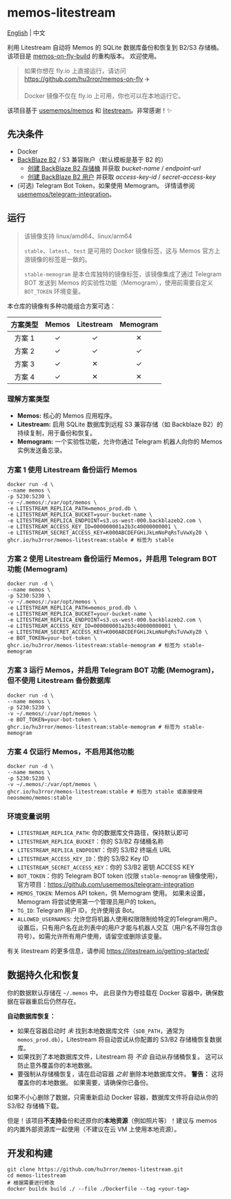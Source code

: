 # memos-litestream

[English](README.md) | 中文

利用 Litestream 自动将 Memos 的 SQLite 数据库备份和恢复到 B2/S3 存储桶。 该项目是 [memos-on-fly-build](https://github.com/hu3rror/memos-on-fly-build) 的重构版本。 欢迎使用。

> 如果你想在 fly.io 上直接运行，请访问 https://github.com/hu3rror/memos-on-fly ✈️
>
> Docker 镜像不仅在 fly.io 上可用，你也可以在本地运行它。

该项目基于 [usememos/memos](https://github.com/usememos/memos) 和 [litestream](https://github.com/benbjohnson/litestream)。非常感谢！✨

## 先决条件

- Docker
- [BackBlaze B2](https://www.backblaze.com/) / S3 兼容账户（默认模板是基于 B2 的）
  - [创建 BackBlaze B2 存储桶](https://litestream.io/guides/backblaze/#create-a-bucket) 并获取 _bucket-name_ / _endpoint-url_
  - [创建 BackBlaze B2 用户](https://litestream.io/guides/backblaze/#create-a-user) 并获取 _access-key-id_ / _secret-access-key_
- (可选) Telegram Bot Token，如果使用 Memogram。 详情请参阅 [usememos/telegram-integration](https://github.com/usememos/telegram-integration)。

## 运行

> 该镜像支持 linux/amd64、linux/arm64
>
> `stable`、`latest`、`test` 是可用的 Docker 镜像标签，这与 Memos 官方上游镜像的标签是一致的。
>
> `stable-memogram` 是本仓库独特的镜像标签，该镜像集成了通过 Telegram BOT 发送到 Memos 的实验性功能（Memogram），使用前需要自定义 `BOT_TOKEN` 环境变量。

本仓库的镜像有多种功能组合方案可选：

| 方案类型 | Memos | Litestream | Memogram |
| :--: | :---: | :--------: | :------: |
| 方案 1  |   ✓   |     ✓      |    ✕     |
| 方案 2  |   ✓   |     ✓      |    ✓     |
| 方案 3  |   ✓   |     ✕      |    ✓     |
| 方案 4  |   ✓   |     ✕      |    ✕     |

### 理解方案类型

*   **Memos:** 核心的 Memos 应用程序。
*   **Litestream:** 启用 SQLite 数据库到远程 S3 兼容存储（如 Backblaze B2）的持续复制，用于备份和恢复。
*   **Memogram:** 一个实验性功能，允许你通过 Telegram 机器人向你的 Memos 实例发送备忘录。

### 方案 1 使用 Litestream 备份运行 Memos

```shell
docker run -d \
--name memos \
-p 5230:5230 \
-v ~/.memos/:/var/opt/memos \
-e LITESTREAM_REPLICA_PATH=memos_prod.db \
-e LITESTREAM_REPLICA_BUCKET=your-bucket-name \
-e LITESTREAM_REPLICA_ENDPOINT=s3.us-west-000.backblazeb2.com \
-e LITESTREAM_ACCESS_KEY_ID=000000001a2b3c40000000001 \
-e LITESTREAM_SECRET_ACCESS_KEY=K000ABCDEFGHiJkLmNoPqRsTuVwXyZ0 \
ghcr.io/hu3rror/memos-litestream:stable # 标签为 stable
```

### 方案 2 使用 Litestream 备份运行 Memos，并启用 Telegram BOT 功能 (Memogram)

```shell
docker run -d \
--name memos \
-p 5230:5230 \
-v ~/.memos/:/var/opt/memos \
-e LITESTREAM_REPLICA_PATH=memos_prod.db \
-e LITESTREAM_REPLICA_BUCKET=your-bucket-name \
-e LITESTREAM_REPLICA_ENDPOINT=s3.us-west-000.backblazeb2.com \
-e LITESTREAM_ACCESS_KEY_ID=000000001a2b3c40000000001 \
-e LITESTREAM_SECRET_ACCESS_KEY=K000ABCDEFGHiJkLmNoPqRsTuVwXyZ0 \
-e BOT_TOKEN=your-bot-token \
ghcr.io/hu3rror/memos-litestream:stable-memogram # 标签为 stable-memogram
```

### 方案 3 运行 Memos，并启用 Telegram BOT 功能 (Memogram)，但不使用 Litestream 备份数据库

```shell
docker run -d \
--name memos \
-p 5230:5230 \
-v ~/.memos/:/var/opt/memos \
-e BOT_TOKEN=your-bot-token \
ghcr.io/hu3rror/memos-litestream:stable-memogram # 标签为 stable-memogram
```

### 方案 4 仅运行 Memos，不启用其他功能

```shell
docker run -d \
--name memos \
-p 5230:5230 \
-v ~/.memos/:/var/opt/memos \
ghcr.io/hu3rror/memos-litestream:stable # 标签为 stable 或直接使用 neosmemo/memos:stable
```

### 环境变量说明

- `LITESTREAM_REPLICA_PATH`: 你的数据库文件路径，保持默认即可
- `LITESTREAM_REPLICA_BUCKET`：你的 S3/B2 存储桶名称
- `LITESTREAM_REPLICA_ENDPOINT`：你的 S3/B2 终端点 URL
- `LITESTREAM_ACCESS_KEY_ID`：你的 S3/B2 Key ID
- `LITESTREAM_SECRET_ACCESS_KEY`：你的 S3/B2 密钥 ACCESS KEY
- `BOT_TOKEN`：你的 Telegram BOT token (仅限 `stable-memogram` 镜像使用)，官方项目：https://github.com/usememos/telegram-integration
- `MEMOS_TOKEN`: Memos API token，供 Memogram 使用。 如果未设置，Memogram 将尝试使用第一个管理员用户的 token。
- `TG_ID`: Telegram 用户 ID，允许使用该 Bot。
- `ALLOWED_USERNAMES`: 允许您将机器人使用权限限制给特定的Telegram用户。设置后，只有用户名在此列表中的用户才能与机器人交互（用户名不得包含@符号）。如需允许所有用户使用，请留空或删除该变量。

有关 litestream 的更多信息，请参阅 https://litestream.io/getting-started/

## 数据持久化和恢复

你的数据默认存储在 `~/.memos` 中。 此目录作为卷挂载在 Docker 容器中，确保数据在容器重启后仍然存在。

**自动数据库恢复：**

*   如果在容器启动时 *未* 找到本地数据库文件（`$DB_PATH`，通常为 `memos_prod.db`），Litestream 将自动尝试从你配置的 S3/B2 存储桶恢复数据库。
*   如果找到了本地数据库文件，Litestream 将 *不会* 自动从存储桶恢复。 这可以防止意外覆盖你的本地数据。
*   要强制从存储桶恢复，请在启动容器 *之前* 删除本地数据库文件。 **警告：** 这将覆盖你的本地数据。 如果需要，请确保你已备份。

如果不小心删除了数据，只需重新启动 Docker 容器，数据库文件将自动从你的 S3/B2 存储桶下载。

但是！该项目**不支持**备份和还原你的**本地资源**（例如照片等）！建议与 memos 的内置外部资源库一起使用（不建议在云 VM 上使用本地资源）。

## 开发和构建

```shell
git clone https://github.com/hu3rror/memos-litestream.git
cd memos-litestream
# 根据需要进行修改
docker buildx build ./ --file ./Dockerfile --tag <your-tag>
```